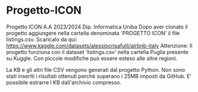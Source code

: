 # Progetto-ICON
Progetto ICON A.A 2023/2024 Dip. Informatica Uniba
Dopo aver clonato il progetto aggiungere nella cartella denominata 'PROGETTO ICON' il file listings.csv.
Scaricalo da qui: https://www.kaggle.com/datasets/alessiocrisafulli/airbnb-italy
Attenzione: Il progetto funziona con il dataset 'listings.csv' nella cartella Puglia presente su Kuggle.
Con piccole modifiche può essere esteso alle altre regioni.

La KB e gli altri file CSV vengono generati dal progetto Python. Non sono stati inseriti i risultati ottenuti perchè superano i 25MB imposti da GitHub.
E' possibile estrarre l KB dall'archivio compresso.
